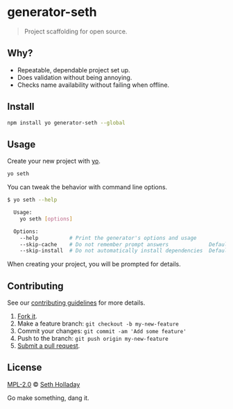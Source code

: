 # generator-seth

> Project scaffolding for open source.

## Why?

 - Repeatable, dependable project set up.
 - Does validation without being annoying.
 - Checks name availability without failing when offline.

## Install

```sh
npm install yo generator-seth --global
```

## Usage

Create your new project with [yo](https://github.com/yeoman/yo).

```sh
yo seth
```

You can tweak the behavior with command line options.

```sh
$ yo seth --help

  Usage:
    yo seth [options]

  Options:
    --help          # Print the generator's options and usage
    --skip-cache    # Do not remember prompt answers             Default: false
    --skip-install  # Do not automatically install dependencies  Default: false
```

When creating your project, you will be prompted for details.

## Contributing

See our [contributing guidelines](https://github.com/sholladay/generator-seth/blob/master/CONTRIBUTING.md "The guidelines for participating in this project.") for more details.

1. [Fork it](https://github.com/sholladay/generator-seth/fork).
2. Make a feature branch: `git checkout -b my-new-feature`
3. Commit your changes: `git commit -am 'Add some feature'`
4. Push to the branch: `git push origin my-new-feature`
5. [Submit a pull request](https://github.com/sholladay/generator-seth/compare "Submit code to this project for review.").

## License

[MPL-2.0](https://github.com/sholladay/generator-seth/blob/master/LICENSE "The license for generator-seth.") © [Seth Holladay](http://seth-holladay.com "Author of generator-seth.")

Go make something, dang it.
